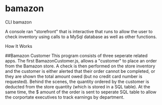 # bamazon
CLI bamazon 



A console ran "storefront" that is interactive that runs to allow the user to check inventory using calls to a MySql database as well as other functions.

How It Works

##Bamazon Customer This program consists of three seperate related apps. The first BamazonCustomer.js, allows a "customer" to place an order from the Bamazon store. A check is then performed on the store inventory and the customer is either alerted that their order cannot be completed, or they are shown the total amount owed (but no credit card number is requested). Behind the scenes, the quantity ordered by the customer is deducted from the store quantity (which is stored in a SQL table). At the same time, the $ amount of the order is sent to seperate SQL table to allow the corportate executives to track earnings by department.

